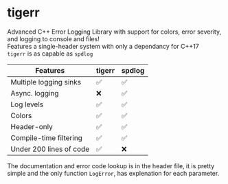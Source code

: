 # tigerr
Advanced C++ Error Logging Library with support for colors, error severity, and logging to console and files!<br>
Features a single-header system with only a dependancy for C++17<br>
`tigerr` is as capable as `spdlog`

| Features        | tigerr | spdlog |
|----------------|-------------|-------|
| Multiple logging sinks         | ✅          | ✅    |
| Async. logging     | ❌          | ✅    |
| Log levels         | ✅           | ✅     |
| Colors     | ✅           | ✅    |
| Header-only  | ✅          | ✅    |
| Compile-time filtering  | ✅          | ✅    |
| Under 200 lines of code  | ✅          | ❌    |

The documentation and error code lookup is in the header file, it is pretty simple and the only function `LogError`, has explenation for each parameter.
